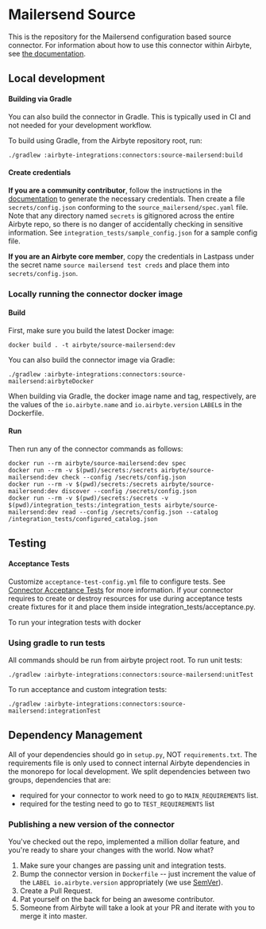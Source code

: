 # Mailersend Source

This is the repository for the Mailersend configuration based source connector.
For information about how to use this connector within Airbyte, see [the documentation](https://docs.airbyte.com/integrations/sources/mailersend).

## Local development

#### Building via Gradle
You can also build the connector in Gradle. This is typically used in CI and not needed for your development workflow.

To build using Gradle, from the Airbyte repository root, run:
```
./gradlew :airbyte-integrations:connectors:source-mailersend:build
```

#### Create credentials
**If you are a community contributor**, follow the instructions in the [documentation](https://docs.airbyte.com/integrations/sources/mailersend)
to generate the necessary credentials. Then create a file `secrets/config.json` conforming to the `source_mailersend/spec.yaml` file.
Note that any directory named `secrets` is gitignored across the entire Airbyte repo, so there is no danger of accidentally checking in sensitive information.
See `integration_tests/sample_config.json` for a sample config file.

**If you are an Airbyte core member**, copy the credentials in Lastpass under the secret name `source mailersend test creds`
and place them into `secrets/config.json`.

### Locally running the connector docker image

#### Build
First, make sure you build the latest Docker image:
```
docker build . -t airbyte/source-mailersend:dev
```

You can also build the connector image via Gradle:
```
./gradlew :airbyte-integrations:connectors:source-mailersend:airbyteDocker
```
When building via Gradle, the docker image name and tag, respectively, are the values of the `io.airbyte.name` and `io.airbyte.version` `LABEL`s in
the Dockerfile.

#### Run
Then run any of the connector commands as follows:
```
docker run --rm airbyte/source-mailersend:dev spec
docker run --rm -v $(pwd)/secrets:/secrets airbyte/source-mailersend:dev check --config /secrets/config.json
docker run --rm -v $(pwd)/secrets:/secrets airbyte/source-mailersend:dev discover --config /secrets/config.json
docker run --rm -v $(pwd)/secrets:/secrets -v $(pwd)/integration_tests:/integration_tests airbyte/source-mailersend:dev read --config /secrets/config.json --catalog /integration_tests/configured_catalog.json
```
## Testing

#### Acceptance Tests
Customize `acceptance-test-config.yml` file to configure tests. See [Connector Acceptance Tests](https://docs.airbyte.com/connector-development/testing-connectors/connector-acceptance-tests-reference) for more information.
If your connector requires to create or destroy resources for use during acceptance tests create fixtures for it and place them inside integration_tests/acceptance.py.

To run your integration tests with docker

### Using gradle to run tests
All commands should be run from airbyte project root.
To run unit tests:
```
./gradlew :airbyte-integrations:connectors:source-mailersend:unitTest
```
To run acceptance and custom integration tests:
```
./gradlew :airbyte-integrations:connectors:source-mailersend:integrationTest
```

## Dependency Management
All of your dependencies should go in `setup.py`, NOT `requirements.txt`. The requirements file is only used to connect internal Airbyte dependencies in the monorepo for local development.
We split dependencies between two groups, dependencies that are:
* required for your connector to work need to go to `MAIN_REQUIREMENTS` list.
* required for the testing need to go to `TEST_REQUIREMENTS` list

### Publishing a new version of the connector
You've checked out the repo, implemented a million dollar feature, and you're ready to share your changes with the world. Now what?
1. Make sure your changes are passing unit and integration tests.
1. Bump the connector version in `Dockerfile` -- just increment the value of the `LABEL io.airbyte.version` appropriately (we use [SemVer](https://semver.org/)).
1. Create a Pull Request.
1. Pat yourself on the back for being an awesome contributor.
1. Someone from Airbyte will take a look at your PR and iterate with you to merge it into master.
